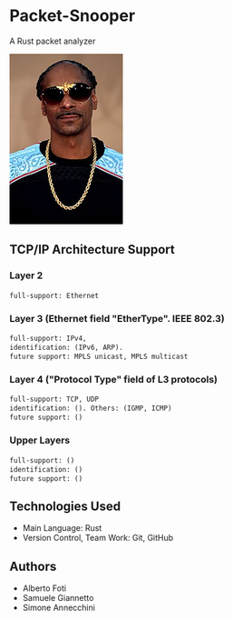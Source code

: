 # Packet-Snooper
A Rust packet analyzer

![This is an image](img/snoop.jpg)

## TCP/IP Architecture Support
### Layer 2 
    full-support: Ethernet
### Layer 3 (Ethernet field "EtherType". IEEE 802.3)
    full-support: IPv4, 
    identification: (IPv6, ARP).
    future support: MPLS unicast, MPLS multicast
### Layer 4 ("Protocol Type" field of L3 protocols)
    full-support: TCP, UDP
    identification: (). Others: (IGMP, ICMP)
    future support: ()
### Upper Layers
    full-support: ()
    identification: ()
    future support: ()

## Technologies Used
- Main Language: Rust
- Version Control, Team Work: Git, GitHub

## Authors
- Alberto Foti
- Samuele Giannetto
- Simone Annecchini
